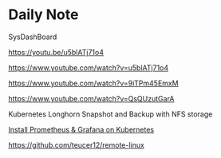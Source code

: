 # Daily Note
SysDashBoard

https://youtu.be/u5blATj71o4

https://www.youtube.com/watch?v=u5blATj71o4

https://www.youtube.com/watch?v=9iTPm45EmxM

https://www.youtube.com/watch?v=QsQUzutGarA

Kubernetes Longhorn Snapshot and Backup with NFS storage

[Install Prometheus & Grafana on Kubernetes](https://www.bigbinary.com/blog/prometheus-and-grafana-integration)

https://github.com/teucer12/remote-linux



